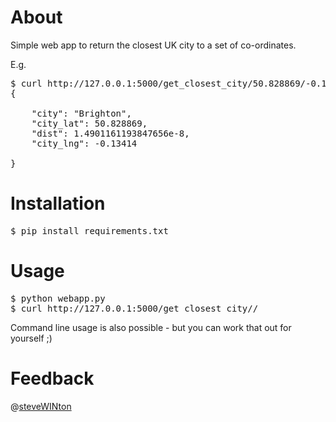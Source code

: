 # About

Simple web app to return the closest UK city to a set of co-ordinates.

E.g.

<pre>
$ curl http://127.0.0.1:5000/get_closest_city/50.828869/-0.13414
{

    "city": "Brighton",
    "city_lat": 50.828869,
    "dist": 1.4901161193847656e-8,
    "city_lng": -0.13414

}
</pre>

# Installation

<pre>
$ pip install requirements.txt
</pre>

# Usage

<pre>
$ python webapp.py
$ curl http://127.0.0.1:5000/get_closest_city/<lat>/<lng>
</pre>

Command line usage is also possible - but you can work that out for yourself ;)

# Feedback

@[steveWINton](http://twitter.com/steveWINton)